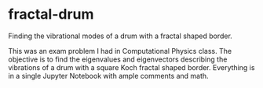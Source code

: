 # fractal-drum
Finding the vibrational modes of a drum with a fractal shaped border.

This was an exam problem I had in Computational Physics class. The objective is to find the eigenvalues and eigenvectors describing the vibrations of a drum with a square Koch fractal shaped border. Everything is in a single Jupyter Notebook with ample comments and math. 
